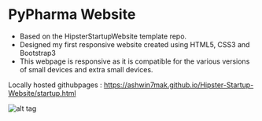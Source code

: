 # PyPharma Website

* Based on the HipsterStartupWebsite template repo.
* Designed my first responsive website created using HTML5, CSS3 and Bootstrap3 
* This webpage is responsive as it is compatible for the various versions of small devices and extra small devices.  

Locally hosted githubpages : https://ashwin7mak.github.io/Hipster-Startup-Website/startup.html


![alt tag](https://s11.postimg.org/gttfm5koz/Hipster.png)
